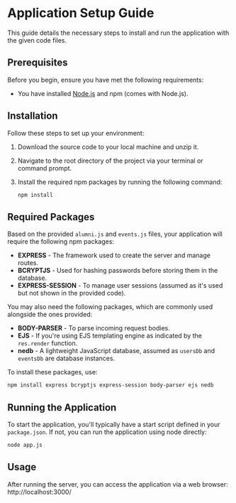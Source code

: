 
# Application Setup Guide

This guide details the necessary steps to install and run the application with the given code files.

## Prerequisites

Before you begin, ensure you have met the following requirements:

- You have installed [Node.js](https://nodejs.org/en/download/) and npm (comes with Node.js).

## Installation

Follow these steps to set up your environment:

1. Download the source code to your local machine and unzip it.

2. Navigate to the root directory of the project via your terminal or command prompt.

3. Install the required npm packages by running the following command:

   ```bash
   npm install
   ```

## Required Packages

Based on the provided `alumni.js` and `events.js` files, your application will require the following npm packages:

- **EXPRESS** - The framework used to create the server and manage routes.
- **BCRYPTJS** - Used for hashing passwords before storing them in the database.
- **EXPRESS-SESSION** - To manage user sessions (assumed as it's used but not shown in the provided code).

You may also need the following packages, which are commonly used alongside the ones provided:

- **BODY-PARSER** - To parse incoming request bodies.
- **EJS** - If you're using EJS templating engine as indicated by the `res.render` function.
- **nedb** - A lightweight JavaScript database, assumed as `usersDb` and `eventsDb` are database instances.

To install these packages, use:

   ```bash
   npm install express bcryptjs express-session body-parser ejs nedb
   ```

## Running the Application

To start the application, you'll typically have a start script defined in your `package.json`. If not, you can run the application using node directly:

   ```bash
   node app.js
   ```

## Usage

After running the server, you can access the application via a web browser:
http://localhost:3000/
